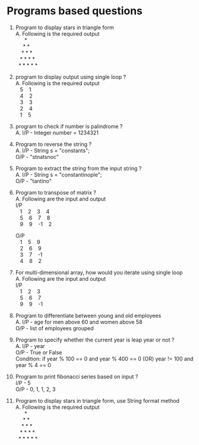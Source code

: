 # Programs based questions

1. Program to display stars in triangle form <br>
A. Following is the required output <br>
&nbsp;&nbsp;&nbsp;&nbsp;&nbsp; * <br>
&nbsp;&nbsp;&nbsp;&nbsp;      *   * <br>
&nbsp;&nbsp;&nbsp;     *   *   * <br>
&nbsp;&nbsp;   *   *   *   * <br>
&nbsp; *   *   *   *   * <br>

2. program to display output using single loop ? <br>
A. Following is the required output  <br>
&nbsp;&nbsp; 5 &nbsp;&nbsp; 1 <br>
&nbsp;&nbsp; 4 &nbsp;&nbsp; 2 <br>
&nbsp;&nbsp; 3 &nbsp;&nbsp; 3 <br>
&nbsp;&nbsp; 2 &nbsp;&nbsp; 4 <br>
&nbsp;&nbsp; 1 &nbsp;&nbsp; 5 <br>

3. program to check if number is palindrome ? <br>
A. I/P - Integer number = 1234321

4. Program to reverse the string ? <br>
A. I/P - String s = "constants"; <br>
   O/P - "stnatsnoc"

5. Program to extract the string from the input string ? <br>
A. I/P - String s = "constantinople"; <br>
   O/P - "tantino"

6. Program to transpose of matrix ? <br>
A. Following are the input and output <br>
   I/P <br>
   &nbsp;&nbsp; 1 &nbsp;&nbsp; 2 &nbsp;&nbsp; 3 &nbsp;&nbsp; 4 <br>
   &nbsp;&nbsp; 5 &nbsp;&nbsp; 6 &nbsp;&nbsp; 7 &nbsp;&nbsp; 8 <br>
   &nbsp;&nbsp; 9 &nbsp;&nbsp; 9 &nbsp;&nbsp; -1 &nbsp;&nbsp; 2 <br>

   O/P <br>
   &nbsp;&nbsp; 1 &nbsp;&nbsp; 5 &nbsp;&nbsp; 9 <br>
   &nbsp;&nbsp; 2 &nbsp;&nbsp; 6 &nbsp;&nbsp; 9 <br>
   &nbsp;&nbsp; 3 &nbsp;&nbsp; 7 &nbsp;&nbsp; -1 <br>
   &nbsp;&nbsp; 4 &nbsp;&nbsp; 8 &nbsp;&nbsp; 2 <br>

7. For multi-dimensional array, how would you iterate using single loop <br>
A. Following are the input and output <br>
   I/P <br>
   &nbsp;&nbsp; 1 &nbsp;&nbsp; 2 &nbsp;&nbsp; 3 <br>
   &nbsp;&nbsp; 5 &nbsp;&nbsp; 6 &nbsp;&nbsp; 7 <br>
   &nbsp;&nbsp; 9 &nbsp;&nbsp; 9 &nbsp;&nbsp; -1 <br>

8. Program to differentiate between young and old employees <br>
A. I/P - age for men above 60 and women above 58 <br>
   O/P - list of employees grouped

10. Program to specify whether the current year is leap year or not ? <br>
A.  I/P - year <br>
    O/P - True or False <br>
    Condition: if year % 100 == 0 and year % 400 == 0 (OR) year != 100 and year % 4 == 0
   
11. Program to print fibonacci series based on input ? <br>
    I/P - 5 <br>
    O/P - 0, 1, 1, 2, 3

12. Program to display stars in triangle form, use String format method <br>
A. Following is the required output <br>
&nbsp;&nbsp;&nbsp;&nbsp;&nbsp; * <br>
&nbsp;&nbsp;&nbsp;&nbsp;      *   * <br>
&nbsp;&nbsp;&nbsp;     *   *   * <br>
&nbsp;&nbsp;   *   *   *   * <br>
&nbsp; *   *   *   *   * <br>
